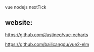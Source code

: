 vue nodejs nextTick

## website:
  https://github.com/Justineo/vue-echarts

  https://github.com/bailicangdu/vue2-elm